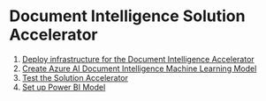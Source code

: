 # Document Intelligence Solution Accelerator

1) [Deploy infrastructure for the Document Intelligence Accelerator](../infra/README.md)
1) [Create Azure AI Document Intelligence Machine Learning Model](./machine-learning-README.md)
1) [Test the Solution Accelerator](./solution-testing-README.md)
1) [Set up Power BI Model](../data/powerbi/README.md)

